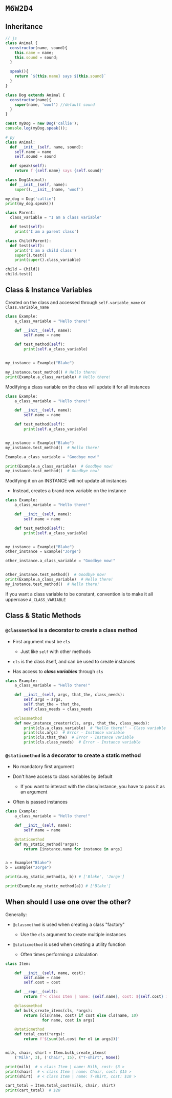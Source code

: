 # `M6W2D4`

## Inheritance

```js
// js
class Animal {
  constructor(name, sound){
    this.name = name;
    this.sound = sound;
  }

  speak(){
    return `${this.name} says ${this.sound}`
  }
}

class Dog extends Animal {
  constructor(name){
    super(name, 'woof') //default sound
  }
}

const myDog = new Dog('callie');
console.log(myDog.speak());
```

```py
# py
class Animal:
  def __init__(self, name, sound):
    self.name = name
    self.sound = sound

  def speak(self):
    return f'{self.name} says {self.sound}'

class Dog(Animal):
  def __init__(self, name):
    super().__init__(name, 'woof')

my_dog = Dog('callie')
print(my_dog.speak())
```

```py
class Parent:
  class_variable = "I am a class variable"

  def test(self):
    print('I am a parent class')

class Child(Parent):
  def test(self):
    print('I am a child class')
    super().test()
    print(super().class_variable)

child = Child()
child.test()
```

## Class & Instance Variables

Created on the class and accessed through `self.variable_name` or `Class.variable_name`

```py
class Example:
    a_class_variable = "Hello there!"

    def __init__(self, name):
        self.name = name

    def test_method(self):
        print(self.a_class_variable)


my_instance = Example("Blake")

my_instance.test_method() # Hello there!
print(Example.a_class_variable) # Hello there!
```

Modifying a class variable on the class will update it for all instances

```py
class Example:
    a_class_variable = "Hello there!"

    def __init__(self, name):
        self.name = name

    def test_method(self):
        print(self.a_class_variable)


my_instance = Example("Blake")
my_instance.test_method()  # Hello there!

Example.a_class_variable = "Goodbye now!"

print(Example.a_class_variable)  # Goodbye now!
my_instance.test_method()  # Goodbye now!
```

Modifying it on an INSTANCE will not update all instances

-   Instead, creates a brand new variable on the instance

```py
class Example:
    a_class_variable = "Hello there!"

    def __init__(self, name):
        self.name = name

    def test_method(self):
        print(self.a_class_variable)


my_instance = Example("Blake")
other_instance = Example("Jorge")

other_instance.a_class_variable = "Goodbye now!"


other_instance.test_method()  # Goodbye now!
print(Example.a_class_variable)  # Hello there!
my_instance.test_method()  # Hello there!
```

If you want a class variable to be constant, convention is to make it all uppercase `A_CLASS_VARIABLE`

## Class & Static Methods

### `@classmethod` is a decorator to create a class method

-   First argument must be `cls`
    -   Just like `self` with other methods
-   `cls` is the class itself, and can be used to create instances

-   Has access to **_class variables_** through `cls`

```py
class Example:
    a_class_variable = "Hello there!"

    def __init__(self, args, that_the, class_needs):
        self.args = args,
        self.that_the = that_the,
        self.class_needs = class_needs

    @classmethod
    def new_instance_creator(cls, args, that_the, class_needs):
        print(cls.a_class_variable)  # "Hello there!" - Class variable
        print(cls.args)  # Error - Instance variable
        print(cls.that_the)  # Error - Instance variable
        print(cls.class_needs)  # Error - Instance variable
```

### `@staticmethod` is a decorator to create a static method

-   No mandatory first argument

-   Don't have access to class variables by default

    -   If you want to interact with the class/instance, you have to pass it as an argument

-   Often is passed instances

```py
class Example:
    a_class_variable = "Hello there!"

    def __init__(self, name):
        self.name = name

    @staticmethod
    def my_static_method(*args):
        return [instance.name for instance in args]


a = Example("Blake")
b = Example("Jorge")

print(a.my_static_method(a, b)) # ['Blake', 'Jorge']

print(Example.my_static_method(a)) # ['Blake']
```

## When should I use one over the other?

Generally:

-   `@classmethod` is used when creating a class "factory"

    -   Use the `cls` argument to create multiple instances

-   `@staticmethod` is used when creating a utility function
    -   Often times performing a calculation

```py
class Item:

    def __init__(self, name, cost):
        self.name = name
        self.cost = cost

    def __repr__(self):
        return f'< class Item | name: {self.name}, cost: ${self.cost} >'

    @classmethod
    def bulk_create_items(cls, *args):
        return [cls(name, cost) if cost else cls(name, 10)
                for name, cost in args]

    @staticmethod
    def total_cost(*args):
        return f'${sum([el.cost for el in args])}'


milk, chair, shirt = Item.bulk_create_items(
    ('Milk', 3), ('Chair', 15), ("T-shirt", None))

print(milk)  # < class Item | name: Milk, cost: $3 >
print(chair)  # < class Item | name: Chair, cost: $15 >
print(shirt)  # < class Item | name: T-shirt, cost: $10 >

cart_total = Item.total_cost(milk, chair, shirt)
print(cart_total)  # $28
```
